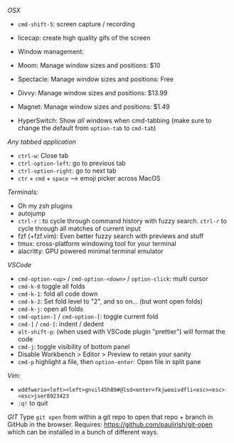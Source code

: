 *OSX*
- `cmd-shift-5`: screen capture / recording
- licecap: create high quality gifs of the screen

- Window management:
 - Moom: Manage window sizes and positions: $10
 - Spectacle: Manage window sizes and positions: Free
 - Divvy: Manage window sizes and positions: $13.99
 - Magnet: Manage window sizes and positions: $1.49
- HyperSwitch: Show _all_ windows when cmd-tabbing (make sure to change the default from `option-tab` to `cmd-tab`)

*Any tabbed application*
- `ctrl-w`: Close tab
- `ctrl-option-left`: go to previous tab
- `ctrl-option-right`: go to next tab
- `ctr` + `cmd` + `space` --> emoji picker across MacOS

*Terminals:*
- Oh my zsh plugins
 - autojump
- `ctrl-r` <type>: to cycle through command history with fuzzy search. `ctrl-r` to cycle through all matches of current input
- fzf (+fzf.vim): Even better fuzzy search with previews and stuff
- tmux: cross-platform windowing tool for your terminal
- alacritty: GPU powered minimal terminal emulator

*VSCode*
- `cmd-option-<up>` / `cmd-option-<down>` / `option-click`: multi cursor
- `cmd-k-0` toggle all folds
- `cmd-k-1`: fold all code down
- `cmd-k-2`: Set fold level to "2", and so on... (but wont open folds)
- `cmd-k-j`: open all folds
- `cmd-option-]` / `cmd-option-[`: toggle current fold
- `cmd-]` / `cmd-[`: indent / dedent
- `alt-shift-p`: (when used with VSCode plugin "prettier") will format the code
- `cmd-j`: toggle visibility of bottom panel
- Disable Workbench > Editor > Preview to retain your sanity
- `cmd-p` highlight a file, then `option-enter`: Open file in split pane

*Vim:*
- `wddfwerio<left><left>gnvil45h89#@lsd<enter>fkjweoivdfli<esc><esc><esc>jser8923423`
- `:q!` to quit

*GIT*
Type  `git open` from within a git repo to open that repo + branch in GitHub in the browser.
Requires: https://github.com/paulirish/git-open which can be installed in a bunch of different ways.
